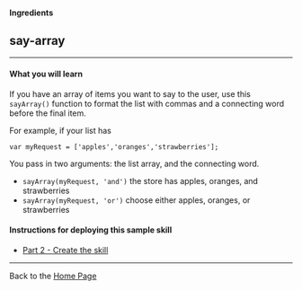 #### Ingredients
## say-array <a id="title"></a>
<hr />


#### What you will learn

If you have an array of items you want to say to the user, use this ```sayArray()``` function to format the list with commas and a connecting word before the final item.

For example, if your list has

```
var myRequest = ['apples','oranges','strawberries'];
```

You pass in two arguments: the list array, and the connecting word.
 + ```sayArray(myRequest, 'and')```   the store has apples, oranges, and strawberries
 + ```sayArray(myRequest, 'or')```    choose either apples, oranges, or strawberries



#### Instructions for deploying this sample skill

 * [Part 2 - Create the skill](./PAGE2.md#title)


<hr />

Back to the [Home Page](../../README.md#title)



